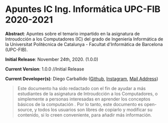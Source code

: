 # **Apuntes IC Ing. Informática UPC-FIB 2020-2021**

**Abstract**: Apuntes sobre el temario impartido en la asignatura de Introudcción a los Computadores (IC) del grado de Ingeniería Informática de la Universitat Politècnica de Catalunya - Facultat d'Informàtica de Barcelona (UPC-FIB).

**Initial Release**: November 24th, 2020. (1.0.0)

**Current Version**: 1.0.0	//Initial Release

**Current Developer(s)**: Diego Carballido ([Github](https://github.com/dcarballido), [Instagram](https://www.instagram.com/diego_carballido/), [Mail Address](mailto:diego.carballido@estudiantat.upc.edu?subject=Apuntes%20PRO1))

> Este documento ha sido redactado con el fin de ayudar a más estudiantes de la asignatura de Introudcción a los Computadores, o simplemente a personas interesadas en aprender los conceptos básicos de la computación . Por lo tanto, este documento es open-source, y todos los usuarios son libres de copiarlo y modificar su contenido, si lo creen conveniente, para añadir más información.